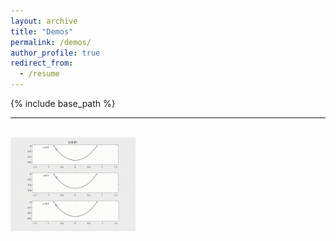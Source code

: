 ```yaml
---
layout: archive
title: "Demos"
permalink: /demos/
author_profile: true
redirect_from:
  - /resume
---
```


{% include base_path %}

---

<br/><img src='../images/111.gif' width="200">

